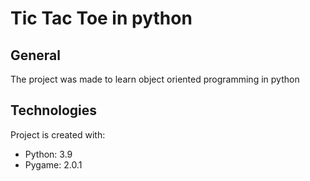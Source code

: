 # Tic Tac Toe in python

## General

The project was made to learn object oriented programming in python

## Technologies
Project is created with:
* Python: 3.9
* Pygame: 2.0.1
